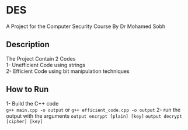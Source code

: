 # DES
A Project for the Computer Security Course By Dr Mohamed Sobh
## Description
The Project Contain 2 Codes<br/>
1- Unefficient Code using strings <br/>
2- Efficient Code using bit manipulation techniques <br/>
## How to Run
1- Build the C++ code <br/>
`g++ main.cpp -o output`
or
`g++ efficient_code.cpp -o output`
2- run the output with the arguments
`output encrypt [plain] [key]`
`output decrypt [cipher] [key]`
